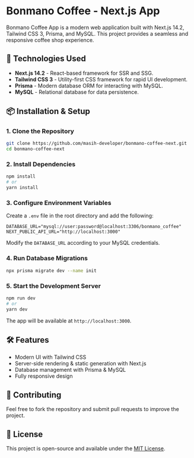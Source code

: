 # Bonmano Coffee - Next.js App

Bonmano Coffee App is a modern web application built with Next.js 14.2, Tailwind CSS 3, Prisma, and MySQL. This project provides a seamless and responsive coffee shop experience.

## 🚀 Technologies Used
- **Next.js 14.2** - React-based framework for SSR and SSG.
- **Tailwind CSS 3** - Utility-first CSS framework for rapid UI development.
- **Prisma** - Modern database ORM for interacting with MySQL.
- **MySQL** - Relational database for data persistence.

## 📦 Installation & Setup

### 1. Clone the Repository
```sh
git clone https://github.com/masih-developer/bonmano-coffee-next.git
cd bonmano-coffee-next
```

### 2. Install Dependencies
```sh
npm install
# or
yarn install
```

### 3. Configure Environment Variables
Create a `.env` file in the root directory and add the following:
```env
DATABASE_URL="mysql://user:password@localhost:3306/bonmano_coffee"
NEXT_PUBLIC_API_URL="http://localhost:3000"
```
Modify the `DATABASE_URL` according to your MySQL credentials.

### 4. Run Database Migrations
```sh
npx prisma migrate dev --name init
```

### 5. Start the Development Server
```sh
npm run dev
# or
yarn dev
```
The app will be available at `http://localhost:3000`.

## 🛠 Features
- Modern UI with Tailwind CSS
- Server-side rendering & static generation with Next.js
- Database management with Prisma & MySQL
- Fully responsive design

## 🤝 Contributing
Feel free to fork the repository and submit pull requests to improve the project.

## 📜 License
This project is open-source and available under the [MIT License](LICENSE).
